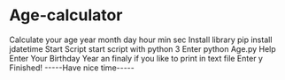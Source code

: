 # Age-calculator
Calculate your 
	age 
	year
	month
	day
	hour
	min
	sec
	Install library
		pip install jdatetime
		Start Script
			start script with python 3
			Enter python Age.py
			Help
				Enter Your Birthday Year an finaly if you like to print in text file Enter y
				Finished!
				-----Have nice time-----
				
 
